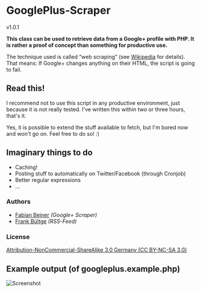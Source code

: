 # GooglePlus-Scraper
v1.0.1

**This class can be used to retrieve data from a Google+ profile with PHP. It is rather a proof of concept than something for productive use.**

The technique used is called “web scraping” (see [Wikipedia](http://en.wikipedia.org/wiki/Web_scraping "Web scraping") for details). That means: If Google+ changes anything on their HTML, the script is going to fail.

## Read this!

I recommend not to use this script in any productive environment, just because it is not really tested. I've written this within two or three hours, that's it.

Yes, it is possible to extend the stuff available to fetch, but I'm bored now and won't go on. Feel free to do so! :)

## Imaginary things to do
* Caching!
* Posting stuff to automatically on Twitter/Facebook (through Cronjob)
* Better regular expressions
* …

### Authors
* [Fabian Beiner](http://wwww.twitter.com/FabianBeiner) *(Google+ Scraper)*
* [Frank Bültge](http://twitter.com//bueltge) *(RSS-Feed)*

### License

[Attribution-NonCommercial-ShareAlike 3.0 Germany (CC BY-NC-SA 3.0) ](http://creativecommons.org/licenses/by-nc-sa/3.0/de/deed.en)

## Example output (of googleplus.example.php)

![Screenshot](http://i56.tinypic.com/bgcob7.jpg "Screenshot of googleplus.example.php output")
